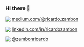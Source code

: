 ### Hi there 👋

<img src="http://cdn.jsdelivr.net/gh/ricardozambon/ricardozambon/icons/medium.png" style="vertical-align:text-bottom;" /> [medium.com/@ricardo.zambon](https://medium.com/@ricardo.zambon)

<img src="http://cdn.jsdelivr.net/gh/ricardozambon/ricardozambon/icons/linkedin.png" style="vertical-align:text-bottom;" /> [linkedin.com/in/ricardozambon](https://www.linkedin.com/in/ricardozambon)

<img src="http://cdn.jsdelivr.net/gh/ricardozambon/ricardozambon/icons/instagram.png" style="vertical-align:text-bottom;" /> [@zambonricardo](https://www.instagram.com/zambonricardo)

<!--
**RicardoZambon/RicardoZambon** is a ✨ _special_ ✨ repository because its `README.md` (this file) appears on your GitHub profile.

Here are some ideas to get you started:

- 🔭 I’m currently working on ...
- 🌱 I’m currently learning ...
- 👯 I’m looking to collaborate on ...
- 🤔 I’m looking for help with ...
- 💬 Ask me about ...
- 📫 How to reach me: ...
- 😄 Pronouns: ...
- ⚡ Fun fact: ...
-->
